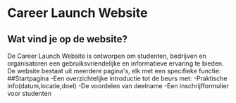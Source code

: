 # Career Launch Website
## Wat vind je op de website?
De Career Launch Website is ontworpen om studenten, bedrijven en organisatoren een gebruiksvriendelijke en informatieve ervaring te bieden. De website bestaat uit meerdere pagina's, elk met een specifieke functie:
  ##Startpagina
   -Een overzichtelijke introductie tot de beurs met:
   -Praktische info(datum,locatie,doel)
   -De voordelen van deelname
   -Een inschrijfformulier voor studenten

  
